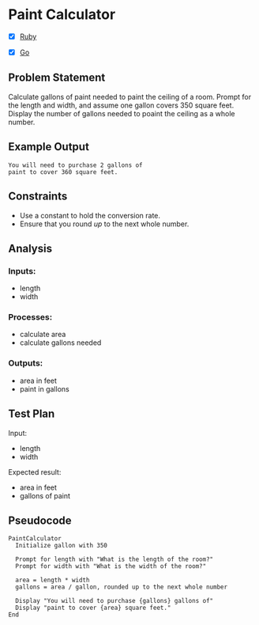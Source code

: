 # Paint Calculator

 * [x] [Ruby](ruby/)
 * [x] [Go](go/)


## Problem Statement

Calculate gallons of paint needed to paint the ceiling of a room. Prompt for
the length and width, and assume one gallon covers 350 square feet. Display the
number of gallons needed to poaint the ceiling as a whole number.


## Example Output

```
You will need to purchase 2 gallons of
paint to cover 360 square feet.
```


## Constraints

 * Use a constant to hold the conversion rate.
 * Ensure that you round *up* to the next whole number.


## Analysis


### Inputs: 

 * length
 * width


### Processes:

 * calculate area
 * calculate gallons needed


### Outputs:

 * area in feet
 * paint in gallons


## Test Plan

Input:
 * length
 * width

Expected result:
 * area in feet
 * gallons of paint


## Pseudocode

```
PaintCalculator
  Initialize gallon with 350

  Prompt for length with "What is the length of the room?"
  Prompt for width with "What is the width of the room?"

  area = length * width
  gallons = area / gallon, rounded up to the next whole number

  Display "You will need to purchase {gallons} gallons of"
  Display "paint to cover {area} square feet."
End
```
